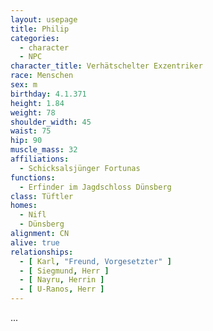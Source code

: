 ```yaml
---
layout: usepage
title: Philip
categories:
  - character
  - NPC
character_title: Verhätschelter Exzentriker
race: Menschen
sex: m
birthday: 4.1.371
height: 1.84
weight: 78
shoulder_width: 45
waist: 75
hip: 90
muscle_mass: 32
affiliations:
  - Schicksalsjünger Fortunas
functions:
  - Erfinder im Jagdschloss Dünsberg
class: Tüftler
homes:
  - Nifl
  - Dünsberg
alignment: CN
alive: true
relationships:
  - [ Karl, "Freund, Vorgesetzter" ]
  - [ Siegmund, Herr ]
  - [ Nayru, Herrin ]
  - [ U-Ranos, Herr ]
---
```


...